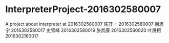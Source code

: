 # InterpreterProject-2016302580007
A project about interpreter at 2016302580007
陈开一 2016302580007 
南思宇 2016302580017 
史雪峰 2016302580019 
张凯康 2016302580020 
叶晟柯 2016302160017

